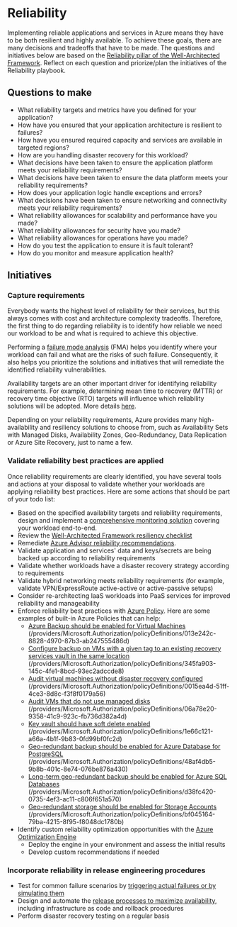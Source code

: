 # Reliability

Implementing reliable applications and services in Azure means they have to be both resilient and highly available. To achieve these goals, there are many decisions and tradeoffs that have to be made. The questions and initiatives below are based on the [Reliability pillar of the Well-Architected Framework](https://docs.microsoft.com/en-us/azure/architecture/framework/resiliency/overview). Reflect on each question and priorize/plan the initiatives of the Reliability playbook.

## Questions to make

* What reliability targets and metrics have you defined for your application?
* How have you ensured that your application architecture is resilient to failures?
* How have you ensured required capacity and services are available in targeted regions?
* How are you handling disaster recovery for this workload?
* What decisions have been taken to ensure the application platform meets your reliability requirements?
* What decisions have been taken to ensure the data platform meets your reliability requirements?
* How does your application logic handle exceptions and errors?
* What decisions have been taken to ensure networking and connectivity meets your reliability requirements?
* What reliability allowances for scalability and performance have you made?
* What reliability allowances for security have you made?
* What reliability allowances for operations have you made?
* How do you test the application to ensure it is fault tolerant?
* How do you monitor and measure application health?

## Initiatives

### Capture requirements

Everybody wants the highest level of reliability for their services, but this always comes with cost and architecture complexity tradeoffs. Therefore, the first thing to do regarding reliability is to identify how reliable we need our workload to be and what is required to achieve this objective.

Performing a [failure mode analysis](https://docs.microsoft.com/en-us/azure/architecture/resiliency/failure-mode-analysis) (FMA) helps you identify where your workload can fail and what are the risks of such failure. Consequently, it also helps you prioritize the solutions and initiatives that will remediate the identified reliability vulnerabilities.

Availability targets are an other important driver for identifying reliability requirements. For example, determining mean time to recovery (MTTR) or recovery time objective (RTO) targets will influence which reliability solutions will be adopted. More details [here](https://docs.microsoft.com/en-us/azure/architecture/framework/resiliency/overview#define-requirements).

Depending on your reliability requirements, Azure provides many high-availability and resiliency solutions to choose from, such as Availability Sets with Managed Disks, Availability Zones, Geo-Redundancy, Data Replication or Azure Site Recovery, just to name a few.

### Validate reliability best practices are applied

Once reliability requirements are clearly identified, you have several tools and actions at your disposal to validate whether your workloads are applying reliability best practices. Here are some actions that should be part of your todo list:

* Based on the specified availability targets and reliability requirements, design and implement a [comprehensive monitoring solution](https://docs.microsoft.com/en-us/azure/azure-monitor/monitor-reference) covering your workload end-to-end.
* Review the [Well-Architected Framework resiliency checklist](https://docs.microsoft.com/en-us/azure/architecture/checklist/resiliency-per-service)
* Remediate [Azure Advisor reliability recommendations](https://docs.microsoft.com/en-us/azure/advisor/advisor-high-availability-recommendations).
* Validate application and services' data and keys/secrets are being backed up according to reliability requirements
* Validate whether workloads have a disaster recovery strategy according to requirements
* Validate hybrid networking meets reliability requirements (for example, validate VPN/ExpressRoute active-active or active-passive setups)
* Consider re-architecting IaaS workloads into PaaS services for improved reliability and manageability
* Enforce reliability best practices with [Azure Policy](https://docs.microsoft.com/en-us/azure/governance/policy/overview). Here are some examples of built-in Azure Policies that can help:
    * [Azure Backup should be enabled for Virtual Machines](https://portal.azure.com/#blade/Microsoft_Azure_Policy/PolicyDetailBlade/definitionId/%2Fproviders%2FMicrosoft.Authorization%2FpolicyDefinitions%2F013e242c-8828-4970-87b3-ab247555486d) (/providers/Microsoft.Authorization/policyDefinitions/013e242c-8828-4970-87b3-ab247555486d)
    * [Configure backup on VMs with a given tag to an existing recovery services vault in the same location](https://portal.azure.com/#blade/Microsoft_Azure_Policy/PolicyDetailBlade/definitionId/%2Fproviders%2FMicrosoft.Authorization%2FpolicyDefinitions%2F345fa903-145c-4fe1-8bcd-93ec2adccde8) (/providers/Microsoft.Authorization/policyDefinitions/345fa903-145c-4fe1-8bcd-93ec2adccde8)
    * [Audit virtual machines without disaster recovery configured](https://portal.azure.com/#blade/Microsoft_Azure_Policy/PolicyDetailBlade/definitionId/%2Fproviders%2FMicrosoft.Authorization%2FpolicyDefinitions%2F0015ea4d-51ff-4ce3-8d8c-f3f8f0179a56) (/providers/Microsoft.Authorization/policyDefinitions/0015ea4d-51ff-4ce3-8d8c-f3f8f0179a56)
    * [Audit VMs that do not use managed disks](https://portal.azure.com/#blade/Microsoft_Azure_Policy/PolicyDetailBlade/definitionId/%2Fproviders%2FMicrosoft.Authorization%2FpolicyDefinitions%2F06a78e20-9358-41c9-923c-fb736d382a4d) (/providers/Microsoft.Authorization/policyDefinitions/06a78e20-9358-41c9-923c-fb736d382a4d)
    * [Key vault should have soft delete enabled](https://portal.azure.com/#blade/Microsoft_Azure_Policy/PolicyDetailBlade/definitionId/%2Fproviders%2FMicrosoft.Authorization%2FpolicyDefinitions%2F1e66c121-a66a-4b1f-9b83-0fd99bf0fc2d) (/providers/Microsoft.Authorization/policyDefinitions/1e66c121-a66a-4b1f-9b83-0fd99bf0fc2d)    
    * [Geo-redundant backup should be enabled for Azure Database for PostgreSQL](https://portal.azure.com/#blade/Microsoft_Azure_Policy/PolicyDetailBlade/definitionId/%2Fproviders%2FMicrosoft.Authorization%2FpolicyDefinitions%2F48af4db5-9b8b-401c-8e74-076be876a430) (/providers/Microsoft.Authorization/policyDefinitions/48af4db5-9b8b-401c-8e74-076be876a430)    
    * [Long-term geo-redundant backup should be enabled for Azure SQL Databases](https://portal.azure.com/#blade/Microsoft_Azure_Policy/PolicyDetailBlade/definitionId/%2Fproviders%2FMicrosoft.Authorization%2FpolicyDefinitions%2Fd38fc420-0735-4ef3-ac11-c806f651a570) (/providers/Microsoft.Authorization/policyDefinitions/d38fc420-0735-4ef3-ac11-c806f651a570)    
    * [Geo-redundant storage should be enabled for Storage Accounts](https://portal.azure.com/#blade/Microsoft_Azure_Policy/PolicyDetailBlade/definitionId/%2Fproviders%2FMicrosoft.Authorization%2FpolicyDefinitions%2Fbf045164-79ba-4215-8f95-f8048dc1780b) (/providers/Microsoft.Authorization/policyDefinitions/bf045164-79ba-4215-8f95-f8048dc1780b)
* Identify custom reliability optimization opportunities with the [Azure Optimization Engine](https://github.com/helderpinto/AzureOptimizationEngine)
    * Deploy the engine in your environment and assess the initial results
    * Develop custom recommendations if needed

### Incorporate reliability in release engineering procedures

* Test for common failure scenarios by [triggering actual failures or by simulating them](https://docs.microsoft.com/en-us/azure/architecture/framework/resiliency/testing)
* Design and automate the [release processes to maximize availability](https://docs.microsoft.com/en-us/azure/architecture/framework/resiliency/overview#deploy-the-application-consistently), including infrastructure as code and rollback procedures
* Perform disaster recovery testing on a regular basis

